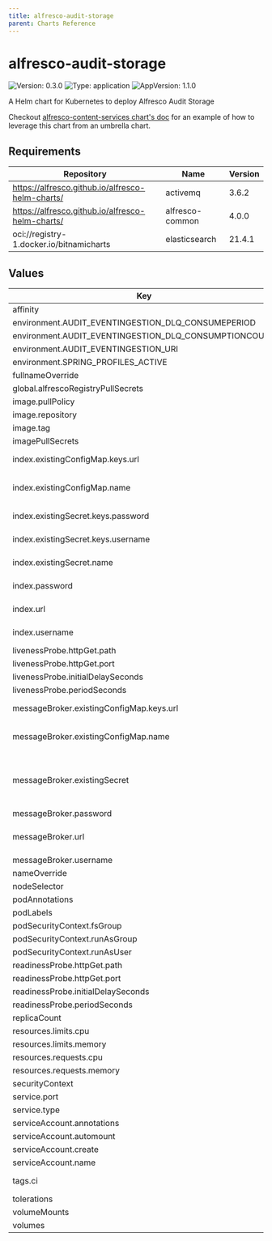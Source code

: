 ```yaml
---
title: alfresco-audit-storage
parent: Charts Reference
---
```


# alfresco-audit-storage

![Version: 0.3.0](https://img.shields.io/badge/Version-0.3.0-informational?style=flat-square) ![Type: application](https://img.shields.io/badge/Type-application-informational?style=flat-square) ![AppVersion: 1.1.0](https://img.shields.io/badge/AppVersion-1.1.0-informational?style=flat-square)

A Helm chart for Kubernetes to deploy Alfresco Audit Storage

Checkout [alfresco-content-services chart's doc](https://github.com/Alfresco/acs-deployment/blob/master/docs/helm/README.md) for an example of how to leverage this chart from an umbrella chart.

## Requirements

| Repository | Name | Version |
|------------|------|---------|
| https://alfresco.github.io/alfresco-helm-charts/ | activemq | 3.6.2 |
| https://alfresco.github.io/alfresco-helm-charts/ | alfresco-common | 4.0.0 |
| oci://registry-1.docker.io/bitnamicharts | elasticsearch | 21.4.1 |

## Values

| Key | Type | Default | Description |
|-----|------|---------|-------------|
| affinity | object | `{}` |  |
| environment.AUDIT_EVENTINGESTION_DLQ_CONSUMEPERIOD | int | `60000` |  |
| environment.AUDIT_EVENTINGESTION_DLQ_CONSUMPTIONCOUNT | int | `1000` |  |
| environment.AUDIT_EVENTINGESTION_URI | string | `"activemq:topic:alfresco.repo.event2"` |  |
| environment.SPRING_PROFILES_ACTIVE | string | `"durable-subscriptions"` |  |
| fullnameOverride | string | `""` |  |
| global.alfrescoRegistryPullSecrets | string | `"quay-registry-secret"` |  |
| image.pullPolicy | string | `"IfNotPresent"` |  |
| image.repository | string | `"quay.io/alfresco/alfresco-audit-storage"` |  |
| image.tag | string | `"1.1.0"` |  |
| imagePullSecrets | list | `[]` |  |
| index.existingConfigMap.keys.url | string | `"SEARCH_URL"` | Key within the configmap holding the URL of the elasticsearch service |
| index.existingConfigMap.name | string | `nil` | Alternatively, provide elasticsearch service connection details via an existing configmap |
| index.existingSecret.keys.password | string | `"SEARCH_PASSWORD"` | Key within the secret that holds the elasticsearch password |
| index.existingSecret.keys.username | string | `"SEARCH_USERNAME"` | Key within the secret that holds the elasticsearch username |
| index.existingSecret.name | string | `nil` | Alternatively, provide elasticsearch credentials via an existing secret |
| index.password | string | `nil` | The password required to access the elasticsearch service, if any |
| index.url | string | `nil` | The URL where the elasticsearch service is available |
| index.username | string | `nil` | The username required to access the elasticsearch service, if any |
| livenessProbe.httpGet.path | string | `"/actuator/health/liveness"` |  |
| livenessProbe.httpGet.port | string | `"http"` |  |
| livenessProbe.initialDelaySeconds | int | `15` |  |
| livenessProbe.periodSeconds | int | `60` |  |
| messageBroker.existingConfigMap.keys.url | string | `"BROKER_URL"` | Key within the configmap holding the URL of the message broker |
| messageBroker.existingConfigMap.name | string | `nil` | Alternatively, provide message broker connection details via an existing configmap |
| messageBroker.existingSecret | object | `{"keys":{"password":"BROKER_PASSWORD","username":"BROKER_USERNAME"},"name":null}` | Provide connection details alternatively via an existing secret that contains BROKER_URL, BROKER_USERNAME and BROKER_PASSWORD keys |
| messageBroker.password | string | `nil` | Broker password |
| messageBroker.url | string | `nil` | Broker URL formatted as per: https://activemq.apache.org/failover-transport-reference |
| messageBroker.username | string | `nil` | Broker username |
| nameOverride | string | `""` |  |
| nodeSelector | object | `{}` |  |
| podAnnotations | object | `{}` |  |
| podLabels | object | `{}` |  |
| podSecurityContext.fsGroup | int | `1000` |  |
| podSecurityContext.runAsGroup | int | `1000` |  |
| podSecurityContext.runAsUser | int | `33000` |  |
| readinessProbe.httpGet.path | string | `"/actuator/health/readiness"` |  |
| readinessProbe.httpGet.port | string | `"http"` |  |
| readinessProbe.initialDelaySeconds | int | `15` |  |
| readinessProbe.periodSeconds | int | `60` |  |
| replicaCount | int | `1` |  |
| resources.limits.cpu | string | `"1"` |  |
| resources.limits.memory | string | `"512Mi"` |  |
| resources.requests.cpu | string | `"0.5"` |  |
| resources.requests.memory | string | `"256Mi"` |  |
| securityContext | object | `{}` |  |
| service.port | int | `8081` |  |
| service.type | string | `"ClusterIP"` |  |
| serviceAccount.annotations | object | `{}` |  |
| serviceAccount.automount | bool | `true` |  |
| serviceAccount.create | bool | `true` |  |
| serviceAccount.name | string | `""` |  |
| tags.ci | bool | `false` | A chart tag used for Hyland's CI purpose. Do not set it to true. |
| tolerations | list | `[]` |  |
| volumeMounts | list | `[]` |  |
| volumes | list | `[]` |  |
